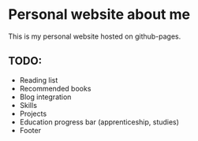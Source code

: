 # Personal website about me
This is my personal website hosted on github-pages.

## TODO:
- Reading list
- Recommended books
- Blog integration
- Skills
- Projects
- Education progress bar (apprenticeship, studies)
- Footer